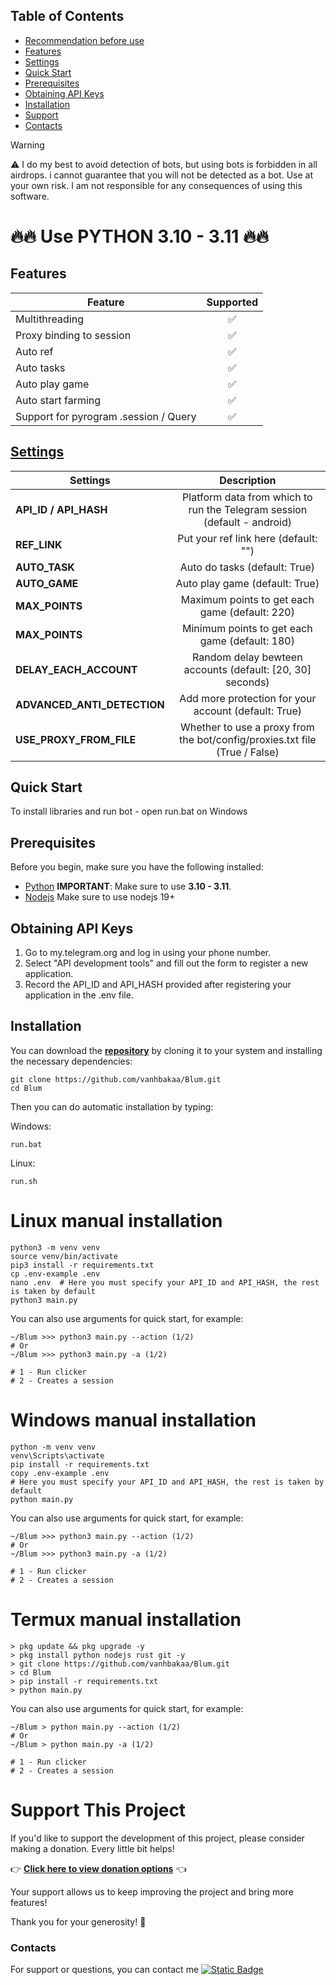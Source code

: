 ## Table of Contents
- [Recommendation before use](#recommendation-before-use)
- [Features](#features)
- [Settings](#settings)
- [Quick Start](#quick-start)
- [Prerequisites](#prerequisites)
- [Obtaining API Keys](#obtaining-api-keys)
- [Installation](#installation)
- [Support](#support-this-project)
- [Contacts](#contacts)

> [!WARNING]
> ⚠️ I do my best to avoid detection of bots, but using bots is forbidden in all airdrops. i cannot guarantee that you will not be detected as a bot. Use at your own risk. I am not responsible for any consequences of using this software.


# 🔥🔥 Use PYTHON 3.10 - 3.11 🔥🔥

## Features  
| Feature                                                     | Supported  |
|---------------------------------------------------------------|:----------------:|
| Multithreading                                                |        ✅        |
| Proxy binding to session                                      |        ✅        |
| Auto ref                                                      |        ✅        |
| Auto tasks                                                    |        ✅        |
| Auto play game                                                |        ✅        |
| Auto start farming                                            |        ✅        |
| Support for pyrogram .session / Query                         |        ✅        |

## [Settings](https://github.com/vanhbakaa/Bybit-space/blob/main/.env-example)
| Settings | Description |
|----------------------------|:-------------------------------------------------------------------------------------------------------------:|
| **API_ID / API_HASH**      | Platform data from which to run the Telegram session (default - android)                                      |       
| **REF_LINK**               | Put your ref link here (default: "")                                                                 |
| **AUTO_TASK**              | Auto do tasks (default: True)                                                                                 |
| **AUTO_GAME**              | Auto play game (default: True)                                                                                 |
| **MAX_POINTS**              | Maximum points to get each game (default: 220)                                                                                 |
|**MAX_POINTS**              | Minimum points to get each game (default: 180)                                                                                 |
| **DELAY_EACH_ACCOUNT**               | Random delay bewteen accounts (default: [20, 30] seconds)                                                                        |
| **ADVANCED_ANTI_DETECTION**  |  Add more protection for your account (default: True)                                     |
| **USE_PROXY_FROM_FILE**    | Whether to use a proxy from the bot/config/proxies.txt file (True / False)                                    |



## Quick Start

To install libraries and run bot - open run.bat on Windows

## Prerequisites
Before you begin, make sure you have the following installed:
- [Python](https://www.python.org/downloads/) **IMPORTANT**: Make sure to use **3.10 - 3.11**.
- [Nodejs](https://nodejs.org/en) Make sure to use nodejs 19+

## Obtaining API Keys
1. Go to my.telegram.org and log in using your phone number.
2. Select "API development tools" and fill out the form to register a new application.
3. Record the API_ID and API_HASH provided after registering your application in the .env file.


## Installation
You can download the [**repository**](https://github.com/vanhbakaa/Blum) by cloning it to your system and installing the necessary dependencies:
```shell
git clone https://github.com/vanhbakaa/Blum.git
cd Blum
```

Then you can do automatic installation by typing:

Windows:
```shell
run.bat
```

Linux:
```shell
run.sh
```

# Linux manual installation
```shell
python3 -m venv venv
source venv/bin/activate
pip3 install -r requirements.txt
cp .env-example .env
nano .env  # Here you must specify your API_ID and API_HASH, the rest is taken by default
python3 main.py
```

You can also use arguments for quick start, for example:
```shell
~/Blum >>> python3 main.py --action (1/2)
# Or
~/Blum >>> python3 main.py -a (1/2)

# 1 - Run clicker
# 2 - Creates a session
```

# Windows manual installation
```shell
python -m venv venv
venv\Scripts\activate
pip install -r requirements.txt
copy .env-example .env
# Here you must specify your API_ID and API_HASH, the rest is taken by default
python main.py
```
You can also use arguments for quick start, for example:
```shell
~/Blum >>> python3 main.py --action (1/2)
# Or
~/Blum >>> python3 main.py -a (1/2)

# 1 - Run clicker
# 2 - Creates a session
```

# Termux manual installation
```
> pkg update && pkg upgrade -y
> pkg install python nodejs rust git -y
> git clone https://github.com/vanhbakaa/Blum.git
> cd Blum
> pip install -r requirements.txt
> python main.py
```

You can also use arguments for quick start, for example:
```termux
~/Blum > python main.py --action (1/2)
# Or
~/Blum > python main.py -a (1/2)

# 1 - Run clicker
# 2 - Creates a session 
```
# Support This Project

If you'd like to support the development of this project, please consider making a donation. Every little bit helps!

👉 **[Click here to view donation options](https://github.com/vanhbakaa/Donation/blob/main/README.md)** 👈

Your support allows us to keep improving the project and bring more features!

Thank you for your generosity! 🙌

### Contacts

For support or questions, you can contact me [![Static Badge](https://img.shields.io/badge/Telegram-Channel-Link?style=for-the-badge&logo=Telegram&logoColor=white&logoSize=auto&color=blue)](https://t.me/airdrop_tool_vanh)
